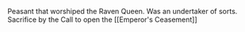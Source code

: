 Peasant that worshiped the Raven Queen. Was an undertaker of sorts. Sacrifice by the Call to open the [[Emperor's Ceasement]] 